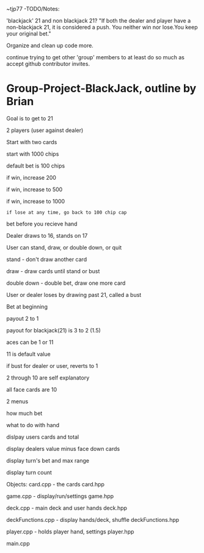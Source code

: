 
~tjp77 -TODO/Notes:

'blackjack' 21 and non blackjack 21?
"If both the dealer and player have a non-blackjack 21, it is considered a push. You neither win nor lose.You keep your original bet."

Organize and clean up code more.

continue trying to get other 'group' members to at least do so much as accept github contributor invites.


# Group-Project-BlackJack, outline by Brian

Goal is to get to 21

2 players (user against dealer)

Start with two cards

start with 1000 chips

  default bet is 100 chips
  
  if win, increase 200
  
  if win, increase to 500
  
  if win, increase to 1000
  
    if lose at any time, go back to 100 chip cap
    
bet before you recieve hand

Dealer draws to 16, stands on 17

User can stand, draw, or double down, or quit

  stand - don't draw another card
  
  draw - draw cards until stand or bust
  
  double down - double bet, draw one more card
  
User or dealer loses by drawing past 21, called a bust

Bet at beginning

  payout 2 to 1
  
  payout for blackjack(21) is 3 to 2 (1.5)
  
aces can be 1 or 11

  11 is default value
  
  if bust for dealer or user, reverts to 1
  
2 through 10 are self explanatory

all face cards are 10

2 menus

  how much bet
  
  what to do with hand
  
dislpay users cards and total

display dealers value minus face down cards

display turn's bet and max range

display turn count


Objects:
 card.cpp - the cards
  card.hpp

 game.cpp - display/run/settings
  game.hpp
 
deck.cpp - main deck and user hands
 deck.hpp

deckFunctions.cpp - display hands/deck, shuffle
deckFunctions.hpp

player.cpp - holds player hand, settings
 player.hpp

main.cpp

